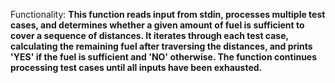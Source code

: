 Functionality: **This function reads input from stdin, processes multiple test cases, and determines whether a given amount of fuel is sufficient to cover a sequence of distances. It iterates through each test case, calculating the remaining fuel after traversing the distances, and prints 'YES' if the fuel is sufficient and 'NO' otherwise. The function continues processing test cases until all inputs have been exhausted.**